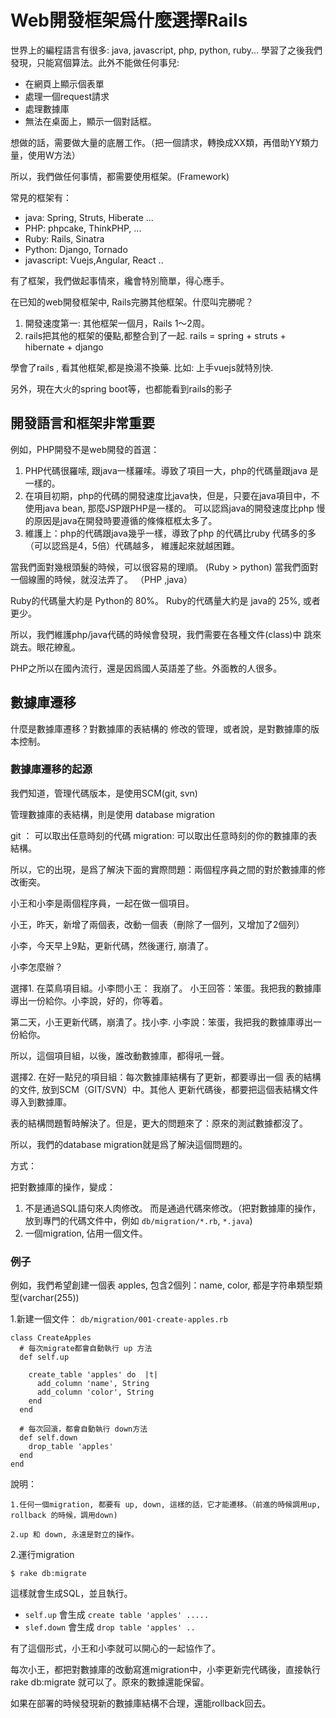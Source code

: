 # Web開發框架爲什麼選擇Rails

世界上的編程語言有很多: java, javascript, php, python, ruby... 學習了之後我們發現，只能寫個算法。此外不能做任何事兒:

- 在網頁上顯示個表單
- 處理一個request請求
- 處理數據庫
- 無法在桌面上，顯示一個對話框。

想做的話，需要做大量的底層工作。（把一個請求，轉換成XX類，再借助YY類力量，使用W方法）

所以，我們做任何事情，都需要使用框架。(Framework)

常見的框架有：

- java:  Spring, Struts, Hiberate ...
- PHP:  phpcake, ThinkPHP, ...
- Ruby: Rails, Sinatra
- Python: Django, Tornado
- javascript: Vuejs,Angular, React ..

有了框架，我們做起事情來，纔會特別簡單，得心應手。

在已知的web開發框架中, Rails完勝其他框架。什麼叫完勝呢？

1. 開發速度第一: 其他框架一個月，Rails 1～2周。
2. rails把其他的框架的優點,都整合到了一起.
rails = spring + struts + hibernate  + django

學會了rails , 看其他框架,都是換湯不換藥. 比如: 上手vuejs就特別快.

另外，現在大火的spring boot等，也都能看到rails的影子

## 開發語言和框架非常重要

例如，PHP開發不是web開發的首選：

1. PHP代碼很羅嗦, 跟java一樣羅嗦。導致了項目一大，php的代碼量跟java 是一樣的。
2. 在項目初期，php的代碼的開發速度比java快，但是，只要在java項目中，不使用java bean, 那麼JSP跟PHP是一樣的。
可以認爲java的開發速度比php 慢的原因是java在開發時要遵循的條條框框太多了。
3. 維護上：php的代碼跟java幾乎一樣，導致了php 的代碼比ruby 代碼多的多（可以認爲是4，5倍）代碼越多， 維護起來就越困難。

當我們面對幾根頭髮的時候，可以很容易的理順。 (Ruby > python)
當我們面對一個線團的時候，就沒法弄了。  （PHP ,java）

Ruby的代碼量大約是 Python的 80%。
Ruby的代碼量大約是 java的 25%, 或者更少。

所以，我們維護php/java代碼的時候會發現，我們需要在各種文件(class)中 跳來跳去。眼花繚亂。

PHP之所以在國內流行，還是因爲國人英語差了些。外面教的人很多。

## 數據庫遷移

什麼是數據庫遷移？對數據庫的表結構的 修改的管理，或者說，是對數據庫的版本控制。

### 數據庫遷移的起源

我們知道，管理代碼版本，是使用SCM(git, svn)

管理數據庫的表結構，則是使用 database migration

git ： 可以取出任意時刻的代碼
migration: 可以取出任意時刻的你的數據庫的表結構。

所以，它的出現，是爲了解決下面的實際問題：兩個程序員之間的對於數據庫的修改衝突。

小王和小李是兩個程序員，一起在做一個項目。

小王，昨天，新增了兩個表，改動一個表（刪除了一個列，又增加了2個列）

小李，今天早上9點，更新代碼，然後運行, 崩潰了。

小李怎麼辦？

選擇1. 在菜鳥項目組。小李問小王： 我崩了。 小王回答：笨蛋。我把我的數據庫導出一份給你。小李說，好的，你等着。

第二天，小王更新代碼，崩潰了。找小李. 小李說：笨蛋，我把我的數據庫導出一份給你。

所以，這個項目組，以後，誰改動數據庫，都得吼一聲。

選擇2. 在好一點兒的項目組：每次數據庫結構有了更新，都要導出一個 表的結構的文件, 放到SCM（GIT/SVN）中。其他人
更新代碼後，都要把這個表結構文件導入到數據庫。

表的結構問題暫時解決了。但是，更大的問題來了：原來的測試數據都沒了。

所以，我們的database migration就是爲了解決這個問題的。

方式：

把對數據庫的操作，變成：

1. 不是通過SQL語句來人肉修改。 而是通過代碼來修改。（把對數據庫的操作，放到專門的代碼文件中，例如  `db/migration/*.rb`, `*.java`)
2. 一個migration, 佔用一個文件。

### 例子

例如，我們希望創建一個表 apples, 包含2個列：name, color, 都是字符串類型類型(varchar(255))

1.新建一個文件：    `db/migration/001-create-apples.rb`

```
class CreateApples
  # 每次migrate都會自動執行 up 方法
  def self.up

    create_table 'apples' do  |t|
      add_column 'name', String
      add_column 'color', String
    end
  end

  # 每次回滾，都會自動執行 down方法
  def self.down
    drop_table 'apples'
  end
end
```

說明：

    1.任何一個migration, 都要有 up, down, 這樣的話，它才能遷移。（前進的時候調用up, rollback 的時候，調用down)

    2.up 和 down, 永遠是對立的操作。

2.運行migration

```
$ rake db:migrate
```

這樣就會生成SQL，並且執行。

- `self.up`  會生成 `create table 'apples' .....`
- `slef.down`   會生成   `drop table 'apples' ..`

有了這個形式，小王和小李就可以開心的一起協作了。

每次小王，都把對數據庫的改動寫進migration中，小李更新完代碼後，直接執行 rake db:migrate 就可以了。原來的數據還能保留。

如果在部署的時候發現新的數據庫結構不合理，還能rollback回去。
